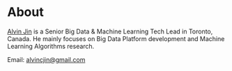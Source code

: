 # About

[Alvin Jin](https://alvincjin.github.io/) is a Senior Big Data & Machine Learning Tech Lead in Toronto, Canada.
He mainly focuses on Big Data Platform development and Machine Learning Algorithms research.

Email: alvincjin@gmail.com


